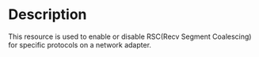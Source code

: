 # Description

This resource is used to enable or disable RSC(Recv Segment Coalescing) for specific protocols on a network adapter.
